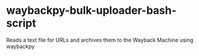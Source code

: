# waybackpy-bulk-uploader-bash-script
 Reads a text file for URLs and archives them to the Wayback Machine using waybackpy
